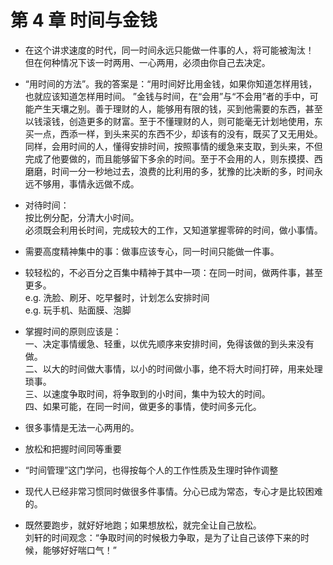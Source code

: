 # 第 4 章 时间与金钱

- 在这个讲求速度的时代，同一时间永远只能做一件事的人，将可能被淘汰！  
  但在何种情况下该一时两用、一心两用，必须由你自己去决定。
- “用时间的方法”。我的答案是：“用时间好比用金钱，如果你知道怎样用钱，也就应该知道怎样用时间。
  ”金钱与时间，在“会用”与“不会用”者的手中，可能产生天壤之别。善于理财的人，能够用有限的钱，买到他需要的东西，甚至以钱滚钱，创造更多的财富。至于不懂理财的人，则可能毫无计划地使用，东买一点，西添一样，到头来买的东西不少，却该有的没有，既买了又无用处。  
  同样，会用时间的人，懂得安排时间，按照事情的缓急来支取，到头来，不但完成了他要做的，而且能够留下多余的时间。至于不会用的人，则东摸摸、西磨磨，时间一分一秒地过去，浪费的比利用的多，犹豫的比决断的多，时间永远不够用，事情永远做不成。
- 对待时间：  
  按比例分配，分清大小时间。  
  必须既会利用长时间，完成较大的工作，又知道掌握零碎的时间，做小事情。
- 需要高度精神集中的事：做事应该专心，同一时间只能做一件事。
- 较轻松的，不必百分之百集中精神于其中一项：在同一时间，做两件事，甚至更多。  
  e.g. 洗脸、刷牙、吃早餐时，计划怎么安排时间  
  e.g. 玩手机、贴面膜、泡脚

- 掌握时间的原则应该是：  
  一、决定事情缓急、轻重，以优先顺序来安排时间，免得该做的到头来没有做。  
  二、以大的时间做大事情，以小的时间做小事，绝不将大时间打碎，用来处理琐事。  
  三、以速度争取时间，将争取到的小时间，集中为较大的时间。  
  四、如果可能，在同一时间，做更多的事情，使时间多元化。

- 很多事情是无法一心两用的。
- 放松和把握时间同等重要
- “时间管理”这门学问，也得按每个人的工作性质及生理时钟作调整
- 现代人已经非常习惯同时做很多件事情。分心已成为常态，专心才是比较困难的。
- 既然要跑步，就好好地跑；如果想放松，就完全让自己放松。  
  刘轩的时间观念：“争取时间的时候极力争取，是为了让自己该停下来的时候，能够好好喘口气！”
